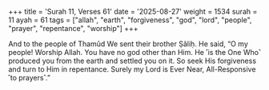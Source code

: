 +++
title = 'Surah 11, Verses 61'
date = '2025-08-27'
weight = 1534
surah = 11
ayah = 61
tags = ["allah", "earth", "forgiveness", "god", "lord", "people", "prayer", "repentance", "worship"]
+++

And to the people of Thamûd We sent their brother Ṣâliḥ. He said, “O my people! Worship Allah. You have no god other than Him. He ˹is the One Who˺ produced you from the earth and settled you on it. So seek His forgiveness and turn to Him in repentance. Surely my Lord is Ever Near, All-Responsive ˹to prayers˺.”